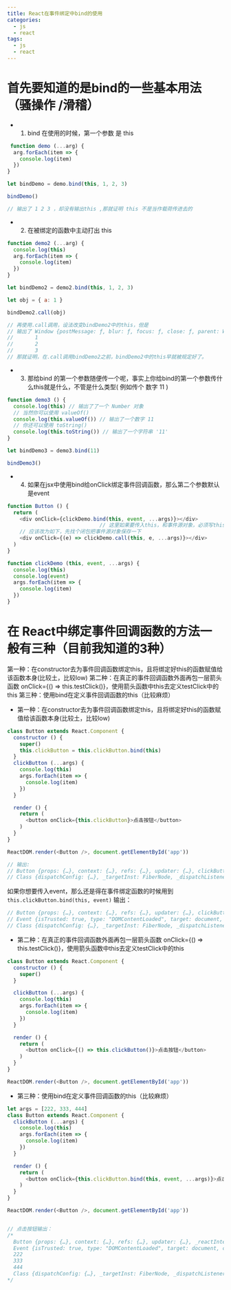 ```yaml
---
title: React在事件绑定中bind的使用
categories:
  - js
  - react
tags:
  - js
  - react
---
```


# 首先要知道的是bind的一些基本用法（骚操作 /滑稽）

+ 1. bind 在使用的时候，第一个参数 是 this
```javascript
 function demo (...arg) {
  arg.forEach(item => {
    console.log(item)
  })
}

let bindDemo = demo.bind(this, 1, 2, 3)

bindDemo()

// 输出了 1 2 3 ，却没有输出this ,那就证明 this 不是当作载荷传进去的
```
+ 2. 在被绑定的函数中主动打出 this
```javascript
function demo2 (...arg) {
  console.log(this)
  arg.forEach(item => {
    console.log(item)
  })
}

let bindDemo2 = demo2.bind(this, 1, 2, 3)

let obj = { a: 1 }

bindDemo2.call(obj)

// 再使用.call调用，设法改变bindDemo2中的this，但是
// 输出了 Window {postMessage: ƒ, blur: ƒ, focus: ƒ, close: ƒ, parent: Window, …}
//       1
//       2
//       3
// 那就证明，在.call调用bindDemo2之前，bindDemo2中的this早就被规定好了。
```
+ 3. 那给bind 的第一个参数随便传一个呢，事实上你给bind的第一个参数传什么this就是什么，不管是什么类型( 例如传个 数字 11 )

```javascript
function demo3 () {
  console.log(this) // 输出了了一个 Number 对象
  // 当然你可以使用 valueOf() 
  console.log(this.valueOf()) // 输出了一个数字 11
  // 你还可以使用 toString()
  console.log(this.toString()) // 输出了一个字符串 '11'
}

let bindDemo3 = demo3.bind(11)

bindDemo3()
```
+ 4. 如果在jsx中使用bind给onClick绑定事件回调函数，那么第二个参数默认是event
```javascript
function Button () {
  return (
    <div onClick={clickDemo.bind(this, event, ...args)}></div>
                              // 这里如果要传入this，和事件源对象，必须写this 和 event，2019年10月10日证明这种写法的错误的，因为event找不到
    // 应该改为如下，先找个闭包把事件源对象保存一下
    <div onClick={(e) => clickDemo.call(this, e, ...args)}></div>
  )
}

function clickDemo (this, event, ...args) {
  console.log(this)
  console.log(event)
  args.forEach(item => {
    console.log(item)
  })
}
```
# 在 React中绑定事件回调函数的方法一般有三种（目前我知道的3种）

第一种：在constructor去为事件回调函数绑定this，且将绑定好this的函数赋值给该函数本身(比较土，比较low)
第二种：在真正的事件回调函数外面再包一层箭头函数 onClick={() => this.testClick()}，使用箭头函数中this去定义testClick中的this
第三种：使用bind在定义事件回调函数的this（比较麻烦）

+ 第一种：在constructor去为事件回调函数绑定this，且将绑定好this的函数赋值给该函数本身(比较土，比较low)
```javascript
class Button extends React.Component {
  constructor () {
    super()
    this.clickButton = this.clickButton.bind(this)
  }
  clickButton (...args) {
    console.log(this)
    args.forEach(item => {
      console.log(item)
    })
  }

  render () {
    return (
      <button onClick={this.clickButton}>点击按钮</button>
    )
  }
}

ReactDOM.render(<Button />, document.getElementById('app'))

// 输出:
// Button {props: {…}, context: {…}, refs: {…}, updater: {…}, clickButton: ƒ, …}
// Class {dispatchConfig: {…}, _targetInst: FiberNode, _dispatchListeners: ƒ, _dispatchInstances: FiberNode, nativeEvent: MouseEvent, …}
```
如果你想要传入event，那么还是得在事件绑定函数的时候用到
`this.clickButton.bind(this, event)`
输出：
```javascript
// Button {props: {…}, context: {…}, refs: {…}, updater: {…}, clickButton: ƒ, …}
// Event {isTrusted: true, type: "DOMContentLoaded", target: document, currentTarget: null, eventPhase: 0, …}
// Class {dispatchConfig: {…}, _targetInst: FiberNode, _dispatchListeners: ƒ, _dispatchInstances: FiberNode, nativeEvent: MouseEvent, …}
```

+ 第二种：在真正的事件回调函数外面再包一层箭头函数 onClick={() => this.testClick()}，使用箭头函数中this去定义testClick中的this

```javascript
class Button extends React.Component {
  constructor () {
    super()
  }

  clickButton (...args) {
    console.log(this)
    args.forEach(item => {
      console.log(item)
    })
  }

  render () {
    return (
      <button onClick={() => this.clickButton()}>点击按钮</button>
    )
  }
}

ReactDOM.render(<Button />, document.getElementById('app'))
```

+ 第三种：使用bind在定义事件回调函数的this（比较麻烦）
```javascript
let args = [222, 333, 444]
class Button extends React.Component {
  clickButton (...args) {
    console.log(this) 
    args.forEach(item => {
      console.log(item)
    })
  }

  render () {
    return (
      <button onClick={this.clickButton.bind(this, event, ...args)}>点击按钮</button>
    ) 
  }
}

ReactDOM.render(<Button />, document.getElementById('app'))


// 点击按钮输出：
/*
  Button {props: {…}, context: {…}, refs: {…}, updater: {…}, _reactInternalFiber: FiberNode, …}
  Event {isTrusted: true, type: "DOMContentLoaded", target: document, currentTarget: null, eventPhase: 0, …}
  222
  333
  444
  Class {dispatchConfig: {…}, _targetInst: FiberNode, _dispatchListeners: ƒ, _dispatchInstances: FiberNode, nativeEvent: MouseEvent, …}
*/
```